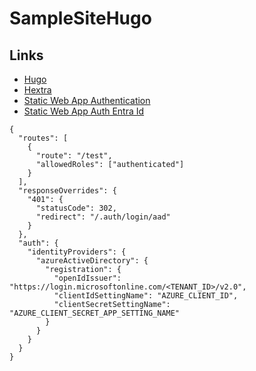 # SampleSiteHugo


## Links

- [Hugo](https://gohugo.io/)
- [Hextra](https://imfing.github.io/hextra/docs/guide/deploy-site/)
- [Static Web App Authentication](https://learn.microsoft.com/en-us/azure/static-web-apps/authentication-authorization#block-an-authentication-provider)
- [Static Web App Auth Entra Id](https://learn.microsoft.com/en-us/azure/static-web-apps/authentication-custom?tabs=aad%2Cinvitations)


```
{
  "routes": [
    {
      "route": "/test",
      "allowedRoles": ["authenticated"]
    }
  ],
  "responseOverrides": {
    "401": {
      "statusCode": 302,
      "redirect": "/.auth/login/aad"
    }
  },
  "auth": {
    "identityProviders": {
      "azureActiveDirectory": {
        "registration": {
          "openIdIssuer": "https://login.microsoftonline.com/<TENANT_ID>/v2.0",
          "clientIdSettingName": "AZURE_CLIENT_ID",
          "clientSecretSettingName": "AZURE_CLIENT_SECRET_APP_SETTING_NAME"
        }
      }
    }
  }
}

```